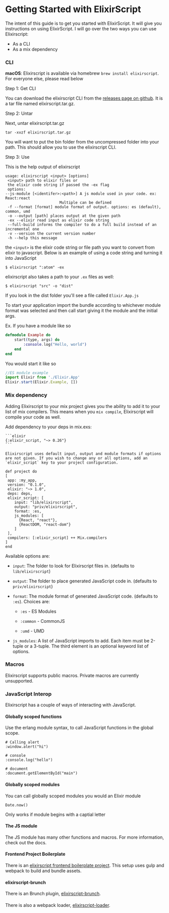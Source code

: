 # Getting Started with ElixirScript

The intent of this guide is to get you started with ElixirScript. It will give you instructions on using ElixirScript. I will go over the two ways you can use Elixirscript:

*   As a CLI
*   As a mix dependency

### CLI

**macOS**: Elixirscript is available via homebrew `brew install elixirscript`. For everyone else, please read below

Step 1: Get CLI

You can download the elixirscript CLI from the [releases page on github](https://github.com/bryanjos/elixirscript/releases). It is a tar file named elixirscript.tar.gz.

Step 2: Untar

Next, untar elixirscript.tar.gz

    tar -xvzf elixirscript.tar.gz

You will want to put the bin folder from the uncompressed folder into your path. This should allow you to use the elixirscript CLI.

Step 3: Use

This is the help output of elixirscript

    usage: elixirscript <input> [options]
     <input> path to elixir files or
     the elixir code string if passed the -ex flag
     options:
    --js-module [<identifer>:<path>] A js module used in your code. ex: React:react
                            Multiple can be defined      
     -f --format [format] module format of output. options: es (default), common, umd
     -o --output [path] places output at the given path
     -ex --elixir read input as elixir code string
     --full-build informs the compiler to do a full build instead of an incremental one
     -v --version the current version number
     -h --help this message

the `<input>` is the elixir code string or file path you want to convert from elixir to javascript. Below is an example of using a code string and turning it into JavaScript

    $ elixirscript ":atom" -ex

elixirscript also takes a path to your `.ex` files as well:

    $ elixirscript "src" -o "dist"

If you look in the dist folder you'll see a file called `Elixir.App.js`

To start your application import the bundle according to whichever module format was selected and 
then call start giving it the module and the initial args.

Ex. If you have a module like so 
```elixir
defmodule Example do
    start(type, args) do
        :console.log("Hello, world")
    end
end
```

You would start it like so

```javascript
//ES module example
import Elixir from './Elixir.App'
Elixir.start(Elixir.Example, [])
```

### Mix dependency

Adding Elixirscript to your mix project gives you the ability to add it to your list of mix compilers. This means when you `mix compile`, Elixirscript will compile your code as well.

Add dependency to your deps in mix.exs:

    ```elixir
    {:elixir_script, "~> 0.26"}
    ```

    Elixirscript uses default input, output and module formats if options are not given. If you wish to change any or all options, add an `elixir_script` key to your project configuration.

    def project do
    [
     app: :my_app,
     version: "0.1.0",
     elixir: "~> 1.0",
     deps: deps,
     elixir_script: [ 
        input: "lib/elixirscript", 
        output: "priv/elixirscript", 
        format: :es,
        js_modules: [
          {React, "react"},
          {ReactDOM, "react-dom"}
        ]         
     ],
     compilers: [:elixir_script] ++ Mix.compilers
    ]
    end

Available options are:

*   `input`: The folder to look for Elixirscript files in. (defaults to `lib/elixirscript`)

*   `output`: The folder to place generated JavaScript code in. (defaults to `priv/elixirscript`)

*   `format`: The module format of generated JavaScript code. (defaults to `:es`). Choices are:    

    *   `:es` - ES Modules

    *   `:common` - CommonJS

    *   `:umd` - UMD

* `js_modules`: A list of JavaScript imports to add. Each item must be 2-tuple or a 3-tuple. The third element is an optional keyword list of options.

### Macros

Elixirscript supports public macros. Private macros are currently unsupported.

### JavaScript Interop

Elixirscript has a couple of ways of interacting with JavaScript.

#### Globally scoped functions

Use the erlang module syntax, to call JavaScript functions in the global scope.

    # Calling alert
    :window.alert("hi")

    # console
    :console.log("hello")

    # document
    :document.getElementById("main")

#### Globally scoped modules

You can call globally scoped modules you would an Elixir module

    Date.now()

Only works if module begins with a captial letter

#### The JS module

The JS module has many other functions and macros. For more information, check out the docs.

#### Frontend Project Boilerplate

There is an [elixirscript frontend boilerplate project](https://github.com/elixirscript/elixirscript-project-boilerplate). This setup uses gulp and webpack to build and bundle assets.

#### elixirscript-brunch

There is an Brunch plugin, [elixirscript-brunch](https://www.npmjs.com/package/elixirscript-brunch).

#### 

There is also a webpack loader, [elixirscript-loader](https://www.npmjs.com/package/elixirscript-loader).